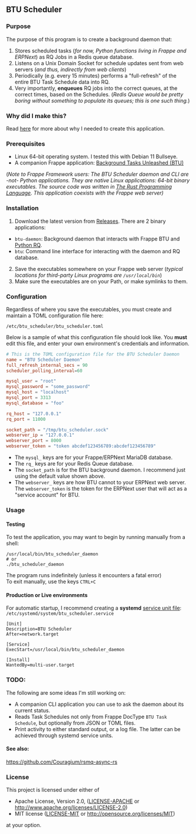 ## BTU Scheduler

### Purpose

The purpose of this program is to create a background daemon that:

1. Stores scheduled tasks (*for now, Python functions living in Frappe and ERPNext*) as RQ Jobs in a Redis queue database.
2. Listens on a Unix Domain Socket for schedule updates sent from web servers (*and thus, indirectly from web clients*)
3. Periodically (e.g. every 15 minutes) performs a "full-refresh" of the entire BTU Task Schedule data into RQ.
4. Very importantly, **enqueues** RQ jobs into the correct queues, at the correct times, based on the Schedules.  (*Redis Queue would be pretty boring without something to populate its queues; this is one such thing.*)

### Why did I make this?
Read [here](WHY.md) for more about why I needed to create this application.

### Prerequisites

* Linux 64-bit operating system.  I tested this with Debian 11 Bullseye.
* A companion Frappe application: [Background Tasks Unleashed (BTU)](https://github.com/Datahenge/btu)

(*Note to Frappe Framework users: The BTU Scheduler daemon and CLI are -not- Python applications.  They are native Linux applications: 64-bit binary executables.  The source code was written in [The Rust Programming Language](https://www.rust-lang.org/).  This application coexists with the Frappe web server)*

### Installation
1. Download the latest version from [Releases](https://github.com/Datahenge/btu_scheduler_daemon/releases).  There are 2 binary applications:

  * `btu-daemon`:  Background daemon that interacts with Frappe BTU and [Python RQ](https://python-rq.org/).
  * `btu`:  Command line interface for interacting with the daemon and RQ database.

2. Save the executables somewhere on your Frappe web server (*typical locations for third-party Linux programs are `/usr/local/bin`*)
3. Make sure the executables are on your Path, or make symlinks to them.

### Configuration
Regardless of where you save the executables, you must create and maintain a TOML configuration file here:
```
/etc/btu_scheduler/btu_scheduler.toml
```

Below is a sample of what this configuration file should look like.  You **must** edit this file, and enter your own environment's credentials and information.

```toml
# This is the TOML configuration file for the BTU Scheduler Daemon
name = "BTU Scheduler Daemon"
full_refresh_internal_secs = 90
scheduler_polling_interval=60

mysql_user = "root"
mysql_password = "some_password"
mysql_host = "localhost"
mysql_port = 3313
mysql_database = "foo"

rq_host = "127.0.0.1"
rq_port = 11000

socket_path = "/tmp/btu_scheduler.sock"
webserver_ip = "127.0.0.1"
webserver_port = 8000
webserver_token = "token abcdef123456789:abcdef123456789"
```

* The `mysql_` keys are for your Frappe/ERPNext MariaDB database.
* The `rq_` keys are for your Redis Queue database.
* The `socket_path` is for the BTU background daemon.  I recommend just using the default value shown above.
* The `webserver_` keys are how BTU cannot to your ERPNext web server.  The `webserver_token` is the token for the ERPNext user that will act as a "service account" for BTU.

### Usage

#### Testing
To test the application, you may want to begin by running manually from a shell:
```
/usr/local/bin/btu_scheduler_daemon
# or
./btu_scheduler_daemon
```

The program runs indefinitely (unless it encounters a fatal error)\
To exit manually, use the keys `CTRL+C`

#### Production or Live environments
For automatic startup, I recommend creating a **systemd** [service unit file](https://linuxconfig.org/how-to-create-systemd-service-unit-in-linux): `/etc/systemd/system/btu_scheduler.service`
```
[Unit]
Description=BTU Scheduler
After=network.target

[Service]
ExecStart=/usr/local/bin/btu_scheduler_daemon

[Install]
WantedBy=multi-user.target
```

### TODO:
The following are some ideas I'm still working on:

* A companion CLI application you can use to ask the daemon about its current status.
* Reads Task Schedules not only from Frappe DocType `BTU Task Schedule`, but optionally from JSON or TOML files.
* Print activity to either standard output, or a log file.  The latter can be achieved through systemd service units.

#### See also:
https://github.com/Couragium/rsmq-async-rs


### License

This project is licensed under either of

 * Apache License, Version 2.0, ([LICENSE-APACHE](LICENSE-APACHE) or
   http://www.apache.org/licenses/LICENSE-2.0)
 * MIT license ([LICENSE-MIT](LICENSE-MIT) or
   http://opensource.org/licenses/MIT)

at your option.
